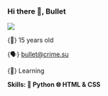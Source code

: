 ### Hi there 👋, Bullet
![](https://c.tenor.com/YRfer90NxDsAAAAC/jujutsu-kaisen.gif)

{👤} 15 years old

{🗣️} bullet@crime.su

{🐺} Learning 


**Skills: 🐍 Python 🌐 HTML & CSS**







